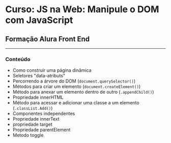 # Curso: JS na Web: Manipule o DOM com JavaScript

## Formação Alura Front End
---
### Conteúdo
- Como construir uma página dinâmica
- Seletores "data-atributs"
- Percorrendo a árvore do DOM (`document.querySelector()`)
- Métodos para criar um elemento (`document.createElement()`)
- Método para anexar um elemento dentro de outro (`.appendChild()`)
- Propriedade innerHTML
- Método para acessar e adicionar uma classe a um elemento (`.classList.Add()`) 
- Componentes independentes
- Propriedade innerText
- propriedade target
- Propriedade parentElement
- Metodo toggle